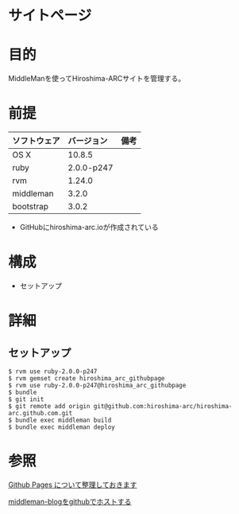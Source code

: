 サイトページ
===================

# 目的 #
MiddleManを使ってHiroshima-ARCサイトを管理する。

# 前提 #
| ソフトウェア   | バージョン   | 備考        |
|:---------------|:-------------|:------------|
| OS X           |10.8.5        |             |
| ruby           |2.0.0-p247    |             |
| rvm            |1.24.0        |             |
| middleman      |3.2.0         |             |
| bootstrap      |3.0.2         |             |

+ GitHubにhiroshima-arc.ioが作成されている

# 構成 #
+ セットアップ

# 詳細 #

## セットアップ ##

    $ rvm use ruby-2.0.0-p247
    $ rvm gemset create hiroshima_arc_githubpage
    $ rvm use ruby-2.0.0-p247@hiroshima_arc_githubpage
    $ bundle
    $ git init
    $ git remote add origin git@github.com:hiroshima-arc/hiroshima-arc.github.com.git
    $ bundle exec middleman build
    $ bundle exec middleman deploy

# 参照 #

[Github Pages について整理しておきます](http://blog.eiel.info/blog/2013/02/17/github-pages/)

[middleman-blogをgithubでホストする](http://blog.coiney.com/2013/06/21/host-middleman-blog-on-github/)
